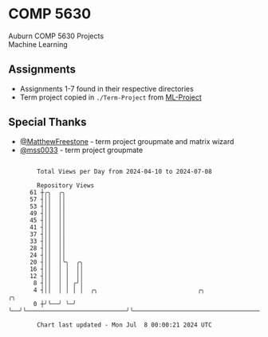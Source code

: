 # COMP 5630
Auburn COMP 5630 Projects  
Machine Learning

## Assignments
- Assignments 1-7 found in their respective directories
- Term project copied in `./Term-Project` from [ML-Project](https://github.com/wumphlett/ML-Project)

## Special Thanks
- [@MatthewFreestone](https://github.com/MatthewFreestone) - term project groupmate and matrix wizard
- [@mss0033](https://github.com/mss0033) - term project groupmate

```

        Total Views per Day from 2024-04-10 to 2024-07-08

        Repository Views
      61 ┼╭╮  ╭╮
      57 ┤││  ││
      53 ┤││  ││
      49 ┤││  ││
      45 ┤││  ││
      41 ┤││  ││
      37 ┤││  ││
      33 ┤││  ││
      28 ┤││  ││
      24 ┤││  ││
      20 ┤││  │╰╮  ╭╮
      16 ┤││  │ │  ││
      12 ┤││  │ │  ││
       8 ┤││  │ │ ╭╯│
       4 ┤││  │ │ │ │  ╭╮                            ╭╮                                          ╭╮
       0 ┼╯╰──╯ ╰─╯ ╰──╯╰────────────────────────────╯╰──────────────────────────────────────────╯╰

        Chart last updated - Mon Jul  8 00:00:21 2024 UTC
        
```
